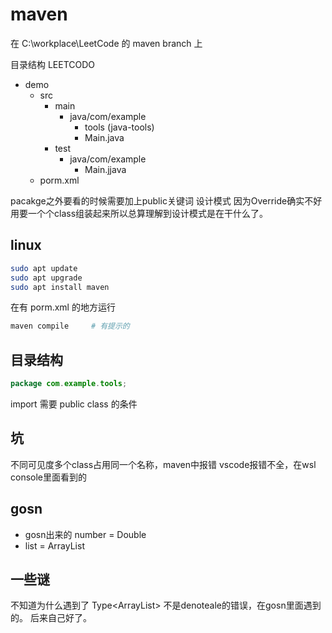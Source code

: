 # maven

在 C:\workplace\LeetCode 的 maven branch 上

目录结构
LEETCODO
- demo
  - src
    - main
      - java/com/example
        - tools (java-tools)
        - Main.java
    - test
      - java/com/example
        - Main.jjava
  - porm.xml

pacakge之外要看的时候需要加上public关键词
设计模式
因为Override确实不好用要一个个class组装起来所以总算理解到设计模式是在干什么了。

## linux

```sh
sudo apt update
sudo apt upgrade
sudo apt install maven
```

在有 porm.xml 的地方运行
```sh
maven compile     # 有提示的
```

## 目录结构
```java
package com.example.tools;
```

import 需要 public class 的条件

## 坑
不同可见度多个class占用同一个名称，maven中报错
vscode报错不全，在wsl console里面看到的



## gosn

- gosn出来的 number = Double
- list = ArrayList


## 一些谜

不知道为什么遇到了 Type<ArrayList<String>> 不是denoteale的错误，在gosn里面遇到的。
后来自己好了。
